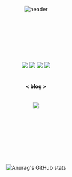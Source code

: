 <div align="center">

![header](https://capsule-render.vercel.app/api?type=soft&color=0:b8dded,100:8e80de&height=200&section=header&text=Hello&fontColor=ffffff&fontSize65&animation=twinkling)

<br>
<br>
<br>
<br>
<br>
<br>

<br>

<img src="https://img.shields.io/badge/Kotlin-7F52FF?style=flat-square&logo=Kotlin&logoColor=white"/>
<img src="https://img.shields.io/badge/Android-3DDC84?style=flat-square&logo=Android&logoColor=white"/>
<img src="https://img.shields.io/badge/GitHub-181717?style=flat-square&logo=GitHub&logoColor=white"/>
<img src="https://img.shields.io/badge/VScode-007ACC?style=flat-square&logo=Visual Studio Code&logoColor=white"/> <br>
<br>

#### < blog ><br>
<br>
<a href="https://velog.io/@boomshh">
  <img src="https://img.shields.io/badge/Velog-20C997?style=flat-square&logo=Velog&logoColor=white&link=https://velog.io/@boomshh"/>
</a>

<br>
<br>
<br>
<br>
<br>
<br>
<br>
<br>

<br>



![Anurag's GitHub stats](https://github-readme-stats.vercel.app/api?username=boomshh&theme=discord_old_blurple&icons=true)

</div>
